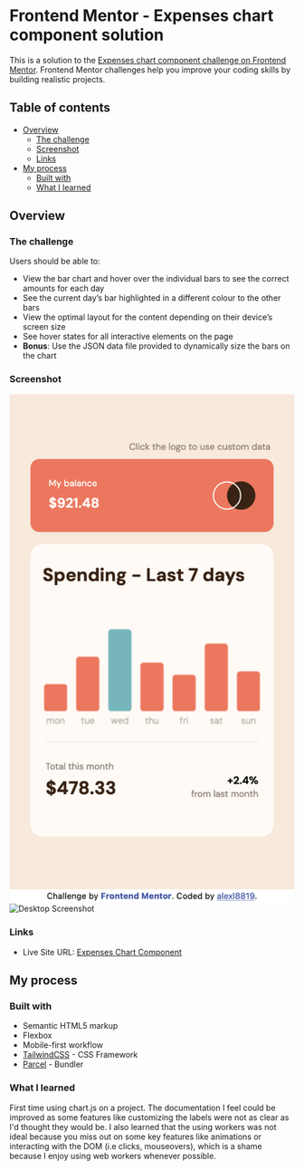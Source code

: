 # Frontend Mentor - Expenses chart component solution

This is a solution to the [Expenses chart component challenge on Frontend Mentor](https://www.frontendmentor.io/challenges/expenses-chart-component-e7yJBUdjwt). Frontend Mentor challenges help you improve your coding skills by building realistic projects. 

## Table of contents

- [Overview](#overview)
  - [The challenge](#the-challenge)
  - [Screenshot](#screenshot)
  - [Links](#links)
- [My process](#my-process)
  - [Built with](#built-with)
  - [What I learned](#what-i-learned)

## Overview

### The challenge

Users should be able to:

- View the bar chart and hover over the individual bars to see the correct amounts for each day
- See the current day’s bar highlighted in a different colour to the other bars
- View the optimal layout for the content depending on their device’s screen size
- See hover states for all interactive elements on the page
- **Bonus**: Use the JSON data file provided to dynamically size the bars on the chart

### Screenshot

![Mobile Screenshot](./screenshots/mobile.png)
![Desktop Screenshot](./screenshot/desktop.png)

### Links

- Live Site URL: [Expenses Chart Component](https://alexl8819.github.io/expenses-chart-component/)

## My process

### Built with

- Semantic HTML5 markup
- Flexbox
- Mobile-first workflow
- [TailwindCSS](https://tailwindcss.com/) - CSS Framework
- [Parcel](https://parceljs.org/) - Bundler

### What I learned

First time using chart.js on a project. The documentation I feel could be improved as some features like customizing the labels were not as clear as I'd thought they would be. I also learned that the using workers was not ideal because you miss out on some key features like animations or interacting with the DOM (i.e clicks, mouseovers), which is a shame because I enjoy using web workers whenever possible.
